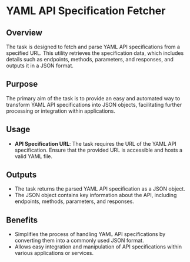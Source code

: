 # YAML API Specification Fetcher

## Overview

The task is designed to fetch and parse YAML API specifications from a specified URL. This utility retrieves the specification data, which includes details such as endpoints, methods, parameters, and responses, and outputs it in a JSON format.

## Purpose

The primary aim of the task is to provide an easy and automated way to transform YAML API specifications into JSON objects, facilitating further processing or integration within applications.

## Usage

- **API Specification URL**: The task requires the URL of the YAML API specification. Ensure that the provided URL is accessible and hosts a valid YAML file.

## Outputs

- The task returns the parsed YAML API specification as a JSON object.
- The JSON object contains key information about the API, including endpoints, methods, parameters, and responses.

## Benefits

- Simplifies the process of handling YAML API specifications by converting them into a commonly used JSON format.
- Allows easy integration and manipulation of API specifications within various applications or services.